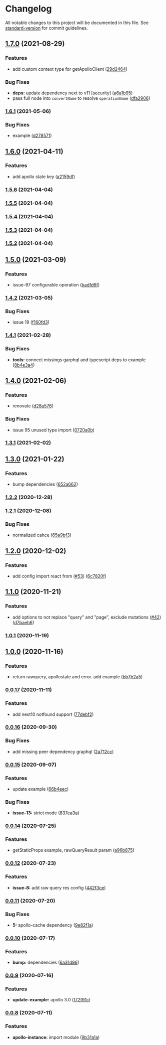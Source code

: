 # Changelog

All notable changes to this project will be documented in this file. See [standard-version](https://github.com/conventional-changelog/standard-version) for commit guidelines.

## [1.7.0](https://github.com/correttojs/graphql-codegen-apollo-next-ssr/compare/v1.6.1...v1.7.0) (2021-08-29)


### Features

* add custom context type for getApolloClient ([29d2464](https://github.com/correttojs/graphql-codegen-apollo-next-ssr/commit/29d2464a43cbb79668d1fd0ae68b4b3ae38cee8a))


### Bug Fixes

* **deps:** update dependency next to v11 [security] ([a6a1b95](https://github.com/correttojs/graphql-codegen-apollo-next-ssr/commit/a6a1b95a17bf36b19478cd12719e828919d8fa4e))
* pass full node into `convertName` to resolve `operationName` ([dfa2906](https://github.com/correttojs/graphql-codegen-apollo-next-ssr/commit/dfa2906c8835f884ae7eee8920ec38598d762dd7))

### [1.6.1](https://github.com/correttojs/graphql-codegen-apollo-next-ssr/compare/v1.6.0...v1.6.1) (2021-05-06)


### Bug Fixes

* example ([d278571](https://github.com/correttojs/graphql-codegen-apollo-next-ssr/commit/d2785711ddd98cae3800a72b3c8ec8943582731e))

## [1.6.0](https://github.com/correttojs/graphql-codegen-apollo-next-ssr/compare/v1.5.6...v1.6.0) (2021-04-11)


### Features

* add apollo state key ([a2159df](https://github.com/correttojs/graphql-codegen-apollo-next-ssr/commit/a2159df8f4fdaba81f9e4daf4c5e59e5a098074d))

### [1.5.6](https://github.com/correttojs/graphql-codegen-apollo-next-ssr/compare/v1.5.5...v1.5.6) (2021-04-04)

### [1.5.5](https://github.com/correttojs/graphql-codegen-apollo-next-ssr/compare/v1.5.4...v1.5.5) (2021-04-04)

### [1.5.4](https://github.com/correttojs/graphql-codegen-apollo-next-ssr/compare/v1.5.3...v1.5.4) (2021-04-04)

### [1.5.3](https://github.com/correttojs/graphql-codegen-apollo-next-ssr/compare/v1.5.2...v1.5.3) (2021-04-04)

### [1.5.2](https://github.com/correttojs/graphql-codegen-apollo-next-ssr/compare/v1.5.1...v1.5.2) (2021-04-04)

## [1.5.0](https://github.com/correttojs/graphql-codegen-apollo-next-ssr/compare/v1.4.2...v1.5.0) (2021-03-09)


### Features

* issue-97 configurable operation ([badfd6f](https://github.com/correttojs/graphql-codegen-apollo-next-ssr/commit/badfd6f4cfa54699719fa668e3be4498b3a2ecc0))

### [1.4.2](https://github.com/correttojs/graphql-codegen-apollo-next-ssr/compare/v1.4.1...v1.4.2) (2021-03-05)


### Bug Fixes

* issue 19 ([f160fd3](https://github.com/correttojs/graphql-codegen-apollo-next-ssr/commit/f160fd33f8c1f13da65733dbb5de06389fc018cc))

### [1.4.1](https://github.com/correttojs/graphql-codegen-apollo-next-ssr/compare/v1.4.0...v1.4.1) (2021-02-28)


### Bug Fixes

* **tools:** connect missings garphql and typescript deps to example ([8b4e3a4](https://github.com/correttojs/graphql-codegen-apollo-next-ssr/commit/8b4e3a46ca958d286c7fa474c72ed7faadbf6442))

## [1.4.0](https://github.com/correttojs/graphql-codegen-apollo-next-ssr/compare/v1.3.1...v1.4.0) (2021-02-06)


### Features

* renovate ([d28a576](https://github.com/correttojs/graphql-codegen-apollo-next-ssr/commit/d28a57635a43b0a148aa4a2e23e924dc995c69f8))


### Bug Fixes

* issue 95 unused type import ([0720a0b](https://github.com/correttojs/graphql-codegen-apollo-next-ssr/commit/0720a0b6d04c0052f3b4e7de82832844522699ba))

### [1.3.1](https://github.com/correttojs/graphql-codegen-apollo-next-ssr/compare/v1.3.0...v1.3.1) (2021-02-02)

## [1.3.0](https://github.com/correttojs/graphql-codegen-apollo-next-ssr/compare/v1.2.2...v1.3.0) (2021-01-22)


### Features

* bump dependencies ([652a662](https://github.com/correttojs/graphql-codegen-apollo-next-ssr/commit/652a662786c3472937f6944c6df5fc862b208072))

### [1.2.2](https://github.com/correttojs/graphql-codegen-apollo-next-ssr/compare/v1.2.1...v1.2.2) (2020-12-28)

### [1.2.1](https://github.com/correttojs/graphql-codegen-apollo-next-ssr/compare/v1.2.0...v1.2.1) (2020-12-08)


### Bug Fixes

* normalized cahce ([65a9bf3](https://github.com/correttojs/graphql-codegen-apollo-next-ssr/commit/65a9bf36a45f7acd1292bb65643094cd4823442c))

## [1.2.0](https://github.com/correttojs/graphql-codegen-apollo-next-ssr/compare/v1.1.0...v1.2.0) (2020-12-02)


### Features

* add config import react from ([#53](https://github.com/correttojs/graphql-codegen-apollo-next-ssr/issues/53)) ([6c7820f](https://github.com/correttojs/graphql-codegen-apollo-next-ssr/commit/6c7820f4324043eb675c9f6ab4ae5c40402ce204))

## [1.1.0](https://github.com/correttojs/graphql-codegen-apollo-next-ssr/compare/v1.0.1...v1.1.0) (2020-11-21)


### Features

* add options to not replace "query" and "page", exclude mutations ([#42](https://github.com/correttojs/graphql-codegen-apollo-next-ssr/issues/42)) ([d7baeb6](https://github.com/correttojs/graphql-codegen-apollo-next-ssr/commit/d7baeb6bc0a0c4f284ad6130f557471cd79306bf))

### [1.0.1](https://github.com/correttojs/graphql-codegen-apollo-next-ssr/compare/v1.0.0...v1.0.1) (2020-11-19)

## [1.0.0](https://github.com/correttojs/graphql-codegen-apollo-next-ssr/compare/v0.0.17...v1.0.0) (2020-11-16)


### Features

* return rawquery, apollostate and error. add example ([bb7b2a5](https://github.com/correttojs/graphql-codegen-apollo-next-ssr/commit/bb7b2a5b54bf362fd9502a06aa6ae9697bdd8374))

### [0.0.17](https://github.com/correttojs/graphql-codegen-apollo-next-ssr/compare/v0.0.16...v0.0.17) (2020-11-11)


### Features

* add next10 notfound support ([77debf2](https://github.com/correttojs/graphql-codegen-apollo-next-ssr/commit/77debf2c6652f162295fcb66418e04c8d855b807))

### [0.0.16](https://github.com/correttojs/graphql-codegen-apollo-next-ssr/compare/v0.0.15...v0.0.16) (2020-09-30)


### Bug Fixes

* add missing peer dependency graphql ([2a712cc](https://github.com/correttojs/graphql-codegen-apollo-next-ssr/commit/2a712cc958c102b4a0c9952850e99ff2d9d753a5))

### [0.0.15](https://github.com/correttojs/graphql-codegen-apollo-next-ssr/compare/v0.0.14...v0.0.15) (2020-09-07)


### Features

* update example ([66b4eec](https://github.com/correttojs/graphql-codegen-apollo-next-ssr/commit/66b4eec8e6a567e547155aa5c4655eccfcb19ddb))


### Bug Fixes

* **issue-13:** strict mode ([837ea3a](https://github.com/correttojs/graphql-codegen-apollo-next-ssr/commit/837ea3a02b88226fe6875ef7b935263a8530d646))

### [0.0.14](https://github.com/correttojs/graphql-codegen-apollo-next-ssr/compare/v0.0.13...v0.0.14) (2020-07-25)


### Features

* getStaticProps example, rawQueryResult param ([a96b875](https://github.com/correttojs/graphql-codegen-apollo-next-ssr/commit/a96b87575ed39e7f997eb43f4a9bc786b1eb8fc6))

### [0.0.12](https://github.com/correttojs/graphql-codegen-apollo-next-ssr/compare/v0.0.11...v0.0.12) (2020-07-23)


### Features

* **issue-8:** add raw query res config ([442f3ce](https://github.com/correttojs/graphql-codegen-apollo-next-ssr/commit/442f3ce4e560f5b2dbf1b22a8151eb951195208a))

### [0.0.11](https://github.com/correttojs/graphql-codegen-apollo-next-ssr/compare/v0.0.10...v0.0.11) (2020-07-20)


### Bug Fixes

* **5:** apollo-cache dependency ([9e82f1a](https://github.com/correttojs/graphql-codegen-apollo-next-ssr/commit/9e82f1a960a5767a482155a30aca66ca64ae1233))

### [0.0.10](https://github.com/correttojs/graphql-codegen-apollo-next-ssr/compare/v0.0.9...v0.0.10) (2020-07-17)


### Features

* **bump:** dependencies ([6a31d96](https://github.com/correttojs/graphql-codegen-apollo-next-ssr/commit/6a31d963cad81fe28289557981e2eeda1b337db2))

### [0.0.9](https://github.com/correttojs/graphql-codegen-apollo-next-ssr/compare/v0.0.8...v0.0.9) (2020-07-16)


### Features

* **update-example:** apollo 3.0 ([f72f91c](https://github.com/correttojs/graphql-codegen-apollo-next-ssr/commit/f72f91cf9a3e9efddf3c4d438c32191a72848e2e))

### [0.0.8](https://github.com/correttojs/graphql-codegen-apollo-next-ssr/compare/v0.0.7...v0.0.8) (2020-07-11)


### Features

* **apollo-instance:** import module ([9b31a1a](https://github.com/correttojs/graphql-codegen-apollo-next-ssr/commit/9b31a1a457293e687f8119baadf53b097ffa8970))
